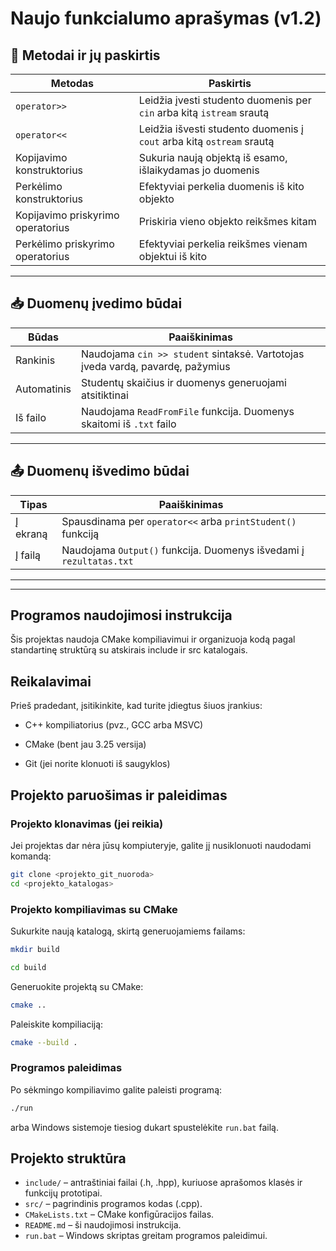 # Naujo funkcialumo aprašymas (v1.2)

## 📌 Metodai ir jų paskirtis

| Metodas                         | Paskirtis                                                                  |
|---------------------------------|----------------------------------------------------------------------------|
| `operator>>`                    | Leidžia įvesti studento duomenis per `cin` arba kitą `istream` srautą      |
| `operator<<`                    | Leidžia išvesti studento duomenis į `cout` arba kitą `ostream` srautą      |
| Kopijavimo konstruktorius       | Sukuria naują objektą iš esamo, išlaikydamas jo duomenis                   |
| Perkėlimo konstruktorius        | Efektyviai perkelia duomenis iš kito objekto                               |
| Kopijavimo priskyrimo operatorius | Priskiria vieno objekto reikšmes kitam                                   |
| Perkėlimo priskyrimo operatorius | Efektyviai perkelia reikšmes vienam objektui iš kito                      |

---

## 📥 Duomenų įvedimo būdai

| Būdas       | Paaiškinimas                                                                 |
|-------------|------------------------------------------------------------------------------|
| Rankinis    | Naudojama `cin >> student` sintaksė. Vartotojas įveda vardą, pavardę, pažymius |
| Automatinis | Studentų skaičius ir duomenys generuojami atsitiktinai                       |
| Iš failo    | Naudojama `ReadFromFile` funkcija. Duomenys skaitomi iš `.txt` failo         |

---

## 📤 Duomenų išvedimo būdai

| Tipas      | Paaiškinimas                                                                 |
|------------|------------------------------------------------------------------------------|
| Į ekraną   | Spausdinama per `operator<<` arba `printStudent()` funkciją                  |
| Į failą    | Naudojama `Output()` funkcija. Duomenys išvedami į `rezultatas.txt`          |

---
---

## Programos naudojimosi instrukcija

Šis projektas naudoja CMake kompiliavimui ir organizuoja kodą pagal standartinę struktūrą su atskirais include ir src katalogais.

## Reikalavimai

Prieš pradedant, įsitikinkite, kad turite įdiegtus šiuos įrankius:

- C++ kompiliatorius (pvz., GCC arba MSVC)

- CMake (bent jau 3.25 versija)

- Git (jei norite klonuoti iš saugyklos)

## Projekto paruošimas ir paleidimas

### Projekto klonavimas (jei reikia)

Jei projektas dar nėra jūsų kompiuteryje, galite jį nusiklonuoti naudodami komandą:

```sh
git clone <projekto_git_nuoroda>
cd <projekto_katalogas>
```

### Projekto kompiliavimas su CMake

Sukurkite naują katalogą, skirtą generuojamiems failams:

```sh
mkdir build

cd build
```

Generuokite projektą su CMake:

```sh
cmake ..
```

Paleiskite kompiliaciją:

```sh
cmake --build .
```

### Programos paleidimas

Po sėkmingo kompiliavimo galite paleisti programą:

```sh
./run
```

arba Windows sistemoje tiesiog dukart spustelėkite `run.bat` failą.

## Projekto struktūra

- `include/` – antraštiniai failai (.h, .hpp), kuriuose aprašomos klasės ir funkcijų prototipai.
- `src/` – pagrindinis programos kodas (.cpp).
- `CMakeLists.txt` – CMake konfigūracijos failas.
- `README.md` – ši naudojimosi instrukcija.
- `run.bat` – Windows skriptas greitam programos paleidimui.
